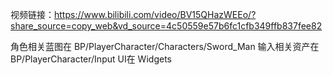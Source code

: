 视频链接：https://www.bilibili.com/video/BV15QHazWEEo/?share_source=copy_web&vd_source=4c50559e57b6fc1cfb349ffb837fee82

角色相关蓝图在 
  BP/PlayerCharacter/Characters/Sword_Man 
输入相关资产在 
  BP/PlayerCharacter/Input
UI在
  Widgets

